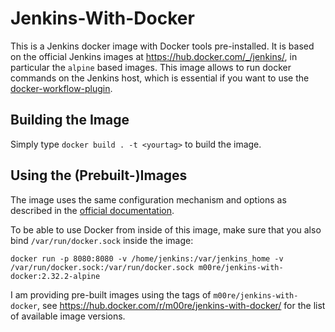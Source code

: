 # Jenkins-With-Docker

This is a Jenkins docker image with Docker tools pre-installed. It is based on the official Jenkins images
at https://hub.docker.com/_/jenkins/, in particular the ```alpine``` based images. This image allows to run docker commands on the Jenkins host, which is essential if you want to use the [docker-workflow-plugin](https://github.com/jenkinsci/docker-workflow-plugin).

## Building the Image

Simply type ```docker build . -t <yourtag>``` to build the image.

## Using the (Prebuilt-)Images

The image uses the same configuration mechanism and options as described in the [official documentation](https://hub.docker.com/_/jenkins/).

To be able to use Docker from inside of this image, make sure that you also bind ```/var/run/docker.sock``` inside the image:

```
docker run -p 8080:8080 -v /home/jenkins:/var/jenkins_home -v /var/run/docker.sock:/var/run/docker.sock m00re/jenkins-with-docker:2.32.2-alpine
```

I am providing pre-built images using the tags of ```m00re/jenkins-with-docker```, see https://hub.docker.com/r/m00re/jenkins-with-docker/ for the list of available image versions.
